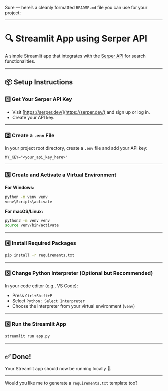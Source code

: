Sure — here’s a cleanly formatted `README.md` file you can use for your project:

---

# 🔍 Streamlit App using Serper API

A simple Streamlit app that integrates with the [Serper API](https://serper.dev/) for search functionalities.

---

## 📦 Setup Instructions

### 1️⃣ Get Your Serper API Key

* Visit [https://serper.dev/](https://serper.dev/) and sign up or log in.
* Create your API key.

---

### 2️⃣ Create a `.env` File

In your project root directory, create a `.env` file and add your API key:

```
MY_KEY="<your_api_key_here>"
```

---

### 3️⃣ Create and Activate a Virtual Environment

**For Windows:**

```bash
python -m venv venv
venv\Scripts\activate
```

**For macOS/Linux:**

```bash
python3 -m venv venv
source venv/bin/activate
```

---

### 4️⃣ Install Required Packages

```bash
pip install -r requirements.txt
```

---

### 5️⃣ Change Python Interpreter (Optional but Recommended)

In your code editor (e.g., VS Code):

* Press `Ctrl+Shift+P`
* Select `Python: Select Interpreter`
* Choose the interpreter from your virtual environment (`venv`)

---

### 6️⃣ Run the Streamlit App

```bash
streamlit run app.py
```

---

## ✅ Done!

Your Streamlit app should now be running locally 🎉.

---

Would you like me to generate a `requirements.txt` template too?
